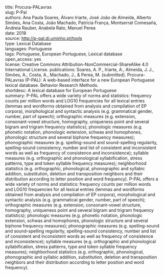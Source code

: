 title: Procura-PALavras  
slug: P-Pal  
authors: Ana Paula Soares, Álvaro Iriarte, José João de Almeida, Alberto Simões, Ana Costa, João Machado, Patrícia França, Montserrat Comesaña, Andreia Rauber, Anabela Rato, Manuel Perea  
date: 2018  
source: http://p-pal.di.uminho.pt/tools  
type: Lexical Database  
languages: Portuguese  
tags: Portuguese, European Portuguese, Lexical database  
open_access: yes  
license: Creative Commons Attribution-NonCommercial-ShareAlike 4.0 International License.
publications: Soares, A. P., Iriarte, A., Almeida, J. J., Simões, A., Costa, A., Machado, J., & Perea, M. (submitted). Procura-PALavras (P-PAL): A web-based interface for a new European Portuguese lexical database. Behavior Research Methods.   
shortdesc: A lexical database for European Portuguese   
summary: P-PAL offers a wide variety of norms and statistics: frequency counts per million words and LOG10 frequencies for all lexical entries (lemmas and wordforms obtained from analysis and compilation of EP corpora), morphological and syntactic analysis (e.g. grammatical gender, number, part of speech); orthographic measures (e.g. extension, consonant-vowel structure, homography, uniqueness point and several bigram and trigram frequency statistics); phonologic measures (e.g. phonetic notation, phonologic extension, schwas and homophones, phonologic structure and several biphone frequency measures); phonographic measures (e.g. spelling-sound and sound-spelling regularity, spelling-sound consistency, number and list of consistent and inconsistent words as well as frequency of consistence and inconsistence); syllable measures (e.g. orthographic and phonological syllabification, stress patterns, type and token syllable frequency measures); neighborhood statistics (e.g. orthographic, phonological, phonographic and syllabic addition, substitution, deletion and transposition neighbors and their distribution according to letter position and word frequency). P-PAL offers a wide variety of norms and statistics: frequency counts per million words and LOG10 frequencies for all lexical entries (lemmas and wordforms obtained from analysis and compilation of EP corpora), morphological and syntactic analysis (e.g. grammatical gender, number, part of speech); orthographic measures (e.g. extension, consonant-vowel structure, homography, uniqueness point and several bigram and trigram frequency statistics); phonologic measures (e.g. phonetic notation, phonologic extension, schwas and homophones, phonologic structure and several biphone frequency measures); phonographic measures (e.g. spelling-sound and sound-spelling regularity, spelling-sound consistency, number and list of consistent and inconsistent words as well as frequency of consistence and inconsistence); syllable measures (e.g. orthographic and phonological syllabification, stress patterns, type and token syllable frequency measures); neighborhood statistics (e.g. orthographic, phonological, phonographic and syllabic addition, substitution, deletion and transposition neighbors and their distribution according to letter position and word frequency).    

